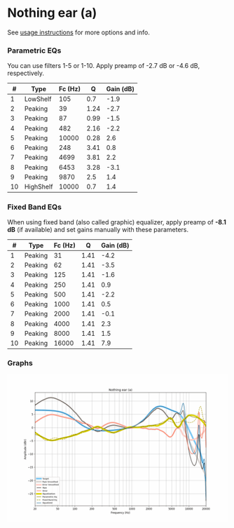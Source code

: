 # Nothing ear (a)
See [usage instructions](https://github.com/jaakkopasanen/AutoEq#usage) for more options and info.

### Parametric EQs
You can use filters 1-5 or 1-10. Apply preamp of -2.7 dB or -4.6 dB, respectively.

|   # | Type      |   Fc (Hz) |    Q |   Gain (dB) |
|-----|-----------|-----------|------|-------------|
|   1 | LowShelf  |       105 | 0.7  |        -1.9 |
|   2 | Peaking   |        39 | 1.24 |        -2.7 |
|   3 | Peaking   |        87 | 0.99 |        -1.5 |
|   4 | Peaking   |       482 | 2.16 |        -2.2 |
|   5 | Peaking   |     10000 | 0.28 |         2.6 |
|   6 | Peaking   |       248 | 3.41 |         0.8 |
|   7 | Peaking   |      4699 | 3.81 |         2.2 |
|   8 | Peaking   |      6453 | 3.28 |        -3.1 |
|   9 | Peaking   |      9870 | 2.5  |         1.4 |
|  10 | HighShelf |     10000 | 0.7  |         1.4 |

### Fixed Band EQs
When using fixed band (also called graphic) equalizer, apply preamp of **-8.1 dB** (if available) and set gains manually with these parameters.

|   # | Type    |   Fc (Hz) |    Q |   Gain (dB) |
|-----|---------|-----------|------|-------------|
|   1 | Peaking |        31 | 1.41 |        -4.2 |
|   2 | Peaking |        62 | 1.41 |        -3.5 |
|   3 | Peaking |       125 | 1.41 |        -1.6 |
|   4 | Peaking |       250 | 1.41 |         0.9 |
|   5 | Peaking |       500 | 1.41 |        -2.2 |
|   6 | Peaking |      1000 | 1.41 |         0.5 |
|   7 | Peaking |      2000 | 1.41 |        -0.1 |
|   8 | Peaking |      4000 | 1.41 |         2.3 |
|   9 | Peaking |      8000 | 1.41 |         1.5 |
|  10 | Peaking |     16000 | 1.41 |         7.9 |

### Graphs
![](./Nothing%20ear%20(a).png)
